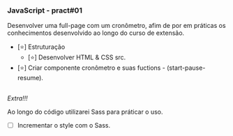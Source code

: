 ### JavaScript - pract#01

<p> Desenvolver uma full-page com um cronômetro, afim de por em práticas os conhecimentos desenvolvido ao longo do curso de extensão.</p>


- [⭐] Estruturação 
    - [⭐] Desenvolver HTML & CSS src.
- [⭐] Criar componente cronômetro e suas fuctions - (start-pause-resume).

## 
<i>Extra!!!</i>
<p>Ao longo do código utilizarei Sass para práticar o uso. </p> 

- [ ] Incrementar o style com o Sass.


